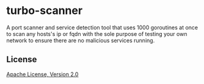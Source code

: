 # turbo-scanner
A port scanner and service detection tool that uses 1000 goroutines at once to scan any hosts's ip or fqdn with the sole purpose of testing your own network to ensure there are no malicious services running.

## License
[Apache License, Version 2.0](https://www.apache.org/licenses/LICENSE-2.0)
